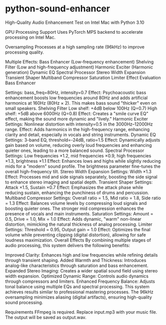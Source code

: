 # python-sound-enhancer
High-Quality Audio Enhancement Test on Intel Mac with Python 3.10

GPU Processing Support
Uses PyTorch MPS backend to accelerate processing on Intel Mac.

Oversampling
Processes at a high sampling rate (96kHz) to improve processing quality.

Multiple Effects:
Bass Enhancer (Low-frequency enhancement)
Shelving Filter (Low and high-frequency adjustment)
Harmonic Exciter (Harmonic generation)
Dynamic EQ
Spectral Processor
Stereo Width Expansion
Transient Shaper
Multiband Compressor
Saturation
Limiter
Effect Evaluation
Bass Enhancer

Settings: bass_freq=80Hz, intensity=0.7
Effect: Psychoacoustic bass enhancement boosts low frequencies around 80Hz and adds artificial harmonics at 160Hz (80Hz × 2). This makes bass sound "thicker" even on small speakers.
Shelving Filter
Low shelf: +4dB below 100Hz (Q=0.7)
High shelf: +5dB above 6000Hz (Q=0.8)
Effect: Creates a "smile curve EQ" effect, making the sound more dynamic and "lively."
Harmonic Exciter
Settings: Nonlinear distortion with intensity=0.5 in the 3000Hz–12000Hz range.
Effect: Adds harmonics in the high-frequency range, enhancing clarity and detail, especially in vocals and string instruments.
Dynamic EQ
Settings: 3-band EQ, threshold=-24dB, ratio=1.5
Effect: Dynamically adjusts gain based on volume, reducing overly loud frequencies and enhancing quieter ones, leading to a more balanced sound.
Spectral Processor
Settings: Low frequencies ×1.2, mid frequencies ×0.9, high frequencies ×1.3, brightness ×1.1
Effect: Enhances lows and highs while slightly reducing mids for a "modern" sound profile. The brightness parameter fine-tunes the overall high-frequency tilt.
Stereo Width Expansion
Settings: Width ×1.3
Effect: Processes mid and side signals separately, boosting the side signal to enhance stereo imaging and spatial depth.
Transient Shaper
Settings: Attack ×1.5, Sustain ×0.7
Effect: Emphasizes the attack phase while reducing sustain, enhancing the punchiness of drums and percussion.
Multiband Compressor
Settings: Overall ratio = 1.5, Mid ratio = 1.8, Side ratio = 1.3
Effect: Balances volume levels by compressing loud signals and boosting quieter ones. The stronger mid compression enhances the presence of vocals and main instruments.
Saturation
Settings: Amount = 0.5, Drive = 1.0, Mix = 1.0
Effect: Adds dynamic, "warm" non-linear distortion, mimicking the natural thickness of analog processing.
Limiter
Settings: Threshold = 0.95, Output gain = 1.0
Effect: Optimizes the final volume while preventing clipping (digital distortion), allowing for safe loudness maximization.
Overall Effects
By combining multiple stages of audio processing, this system delivers the following benefits:

Improved Clarity: Enhances high and low frequencies while refining details through transient shaping.
Added Warmth and Thickness: Introduces analog-like characteristics through saturation and bass enhancement.
Expanded Stereo Imaging: Creates a wider spatial sound field using stereo width expansion.
Optimized Dynamic Range: Controls audio dynamics through compressors and limiters.
Enhanced Frequency Balance: Adjusts tonal balance using multiple EQs and spectral processing.
This system achieves results similar to professional mastering processes. The 96kHz oversampling minimizes aliasing (digital artifacts), ensuring high-quality sound processing.

Requirements
FFmpeg is required.
Replace input.mp3 with your music file.
The output will be saved as output.wav.
